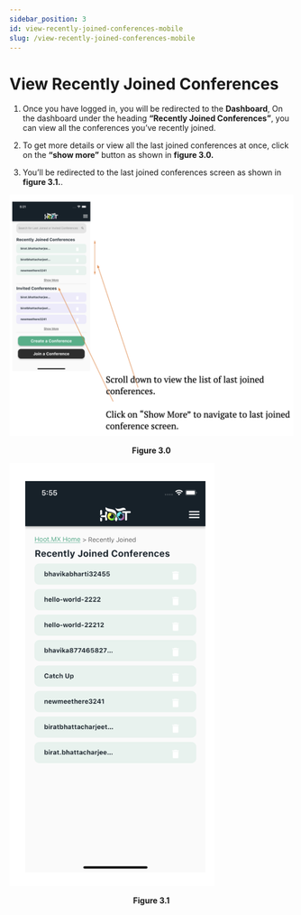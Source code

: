 ```yaml
---
sidebar_position: 3
id: view-recently-joined-conferences-mobile
slug: /view-recently-joined-conferences-mobile
---
```


# View Recently Joined Conferences

1. Once you have logged in, you will be redirected to the **Dashboard**, On the dashboard under the heading **“Recently Joined Conferences”**, you can view all the conferences you’ve recently joined.

2. To get more details or view all the last joined conferences at once, click on the **“show more”** button as shown in **figure 3.0.**

3. You’ll be redirected to the last joined conferences screen as shown in **figure 3.1.**.

![Figure 3.0](/img/rec-joined-conf.png)
<center><b>Figure 3.0</b></center>

![Figure 3.1](/img/rec-joined-conf1.png)
<center><b>Figure 3.1</b></center>